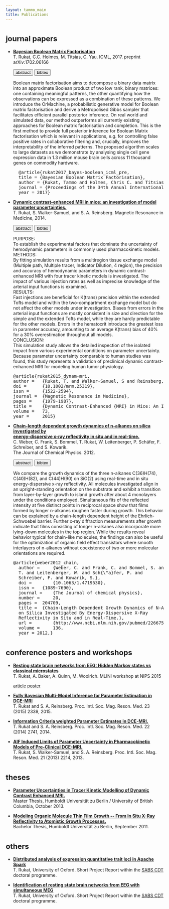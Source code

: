 ```yaml
---
layout: tammo_main
title: Publications
---
```



# <small>journal papers</small>
+ [**Bayesian Boolean Matrix Factorisation**](https://arxiv.org/abs/1702.06166)<br> T. Rukat, C.C. Holmes, M. Titsias, C. Yau. ICML, 2017. preprint arXiv:1702.06166
  
    <button type="button" class="btn btn-default" data-toggle="collapse" data-target="#boomf-abstract">abstract</button>
	<button type="button" class="btn btn-default" data-toggle="collapse" data-target="#boomf-bibtex">bibtex</button>

	<div id="boomf-abstract" class="collapse">
	Boolean matrix factorisation aims to decompose a binary data matrix into an approximate Boolean product of two low rank, binary matrices: one containing meaningful patterns, the other quantifying how the observations can be expressed as a combination of these patterns. We introduce the OrMachine, a probabilistic generative model for Boolean matrix factorisation and derive a Metropolised Gibbs sampler that facilitates efficient parallel posterior inference. On real world and simulated data, our method outperforms all currently existing approaches for Boolean matrix factorisation and completion. This is the first method to provide full posterior inference for Boolean Matrix factorisation which is relevant in applications, e.g. for controlling false positive rates in collaborative filtering and, crucially, improves the interpretability of the inferred patterns. The proposed algorithm scales to large datasets as we demonstrate by analysing single cell gene expression data in 1.3 million mouse brain cells across 11 thousand genes on commodity hardware.
	</div>
	<div id="boomf-bibtex" class="collapse">
	<pre>
	@article{rukat2017_bayes-boolean_icml_pre,
	title = {Bayesian Boolean Matrix Factorisation},
	author = {Rukat, Tammo and Holmes, Chris C. and Titsias, Michalis K. and Yau, Christopher},
	journal = {Proceedings of the 34th Annual International Conference on Machine Learning; preprint arXiv:1702.06166},
	year = 2017}</pre>
	</div>

+ [**Dynamic contrast-enhanced MRI in mice: an investigation of model parameter uncertainties.**](http://onlinelibrary.wiley.com/doi/10.1002/mrm.25319/abstract)  
  T. Rukat, S. Walker-Samuel, and S. A. Reinsberg. Magnetic Resonance in Medicine, 2014.

    <button type="button" class="btn btn-default" data-toggle="collapse" data-target="#rukat2015-abstract">abstract</button>
	<button type="button" class="btn btn-default" data-toggle="collapse" data-target="#rukat2015-bibtex">bibtex</button>
	<div id="rukat2015-abstract" class="collapse">
	PURPOSE:<br>
	To establish the experimental factors that dominate the uncertainty of hemodynamic parameters in commonly used pharmacokinetic models.<br>
	METHODS:<br>
	By fitting simulation results from a multiregion tissue exchange model (Multiple path, Multiple tracer, Indicator Dilution, 4 region), the precision and accuracy of hemodynamic parameters in dynamic contrast-enhanced MRI with four tracer kinetic models is investigated. The impact of various injection rates as well as imprecise knowledge of the arterial input functions is examined.<br>
	RESULTS:<br>
	Fast injections are beneficial for K(trans) precision within the extended Tofts model and within the two-compartment exchange model but do not affect the other models under investigation. Biases from errors in the arterial input functions are mostly consistent in size and direction for the simple and the extended Tofts model, while they are hardly predictable for the other models. Errors in the hematocrit introduce the greatest loss in parameter accuracy, amounting to an average K(trans) bias of 40% for a 30% overestimation throughout all models.<br>
	CONCLUSION:<br>
	This simulation study allows the detailed inspection of the isolated impact from various experimental conditions on parameter uncertainty. Because parameter uncertainty comparable to human studies was found, this study represents a validation of preclinical dynamic contrast-enhanced MRI for modeling human tumor physiology.
	</div>
	<div id="rukat2015-bibtex" class="collapse">
	<pre>@article{rukat2015_dynam-mri,
  author =	 {Rukat, T. and Walker-Samuel, S and Reinsberg, S. A.},
  doi =		 {10.1002/mrm.25319},
  issn =	 {1522-2594},
  journal =	 {Magnetic Resonance in Medicine},
  pages =	 {1979-1987},
  title =	 {Dynamic Contrast-Enhanced {MRI} in Mice: An Investigation of Model Parameter Uncertainties},
  volume =	 73,
  year =	 2015}</pre>
	</div>

+ [**Chain-length dependent growth dynamics of n-alkanes on silica investigated by<br> energy-dispersive x-ray reflectivity in situ and in real-time.**](http://aip.scitation.org/doi/10.1063/1.4719530)  
  C. Weber, C. Frank, S. Bommel, T. Rukat, W. Leitenberger, P. Schäfer, F. Schreiber, and S. Kowarik.<br> The Journal of Chemical Physics. 2012.

    <button type="button" class="btn btn-default" data-toggle="collapse" data-target="#weber2012-chain-abstract">abstract</button>
	<button type="button" class="btn btn-default" data-toggle="collapse" data-target="#weber2012-chain-bibtex">bibtex</button>
	<div id="weber2012-chain-abstract" class="collapse">
	We compare the growth dynamics of the three n-alkanes C(36)H(74), C(40)H(82), and C(44)H(90) on SiO(2) using real-time and in situ energy-dispersive x-ray reflectivity. All molecules investigated align in an upright-standing orientation on the substrate and exhibit a transition from layer-by-layer growth to island growth after about 4 monolayers under the conditions employed. Simultaneous fits of the reflected intensity at five distinct points in reciprocal space show that films formed by longer n-alkanes roughen faster during growth. This behavior can be explained by a chain-length dependent height of the Ehrlich-Schwoebel barrier. Further x-ray diffraction measurements after growth indicate that films consisting of longer n-alkanes also incorporate more lying-down molecules in the top region. While the results reveal behavior typical for chain-like molecules, the findings can also be useful for the optimization of organic field effect transistors where smooth interlayers of n-alkanes without coexistence of two or more molecular orientations are required.
	</div>
	<div id="weber2012-chain-bibtex" class="collapse">
	<pre>@article{weber2012_chain,
	author =	 {Weber, C. and Frank, C. and Bommel, S. and Rukat,
    T. and Leitenberger, W. and Sch{\"a}fer, P. and
    Schreiber, F. and Kowarik, S.},
	doi =		 {10.1063/1.4719530},
	issn =	 {1089-7690},
	journal =	 {The Journal of chemical physics},
	number =	 20,
	pages =	 204709,
	title =	 {Chain-Length Dependent Growth Dynamics of N-Alkanes
    on Silica Investigated By Energy-Dispersive X-Ray
    Reflectivity in Situ and in Real-Time.},
	url =		 {http://www.ncbi.nlm.nih.gov/pubmed/22667583},
	volume =	 136,
	year = 2012,}</pre>
	</div>

# <small> conference posters and workshops </small>
+ [**Resting state brain networks from EEG: Hidden Markov states vs classical microstates**](https://arxiv.org/abs/1606.02344)  
  T. Rukat, A. Baker, A. Quinn, M. Woolrich. MLINI workshop at NIPS 2015

	<a href="https://arxiv.org/abs/1606.02344" class="btn btn-default" role="button">article</a>
	<a href="{{ site.baseurl }}/content/posters/nips_poster_2015.pdf" class="btn btn-default" role="button">poster</a>
<!-- <a href="/content/bibtex/Rukat2015a.txt" target="_blank">[bibtex]</a>  -->



+ [**Fully Bayesian Multi-Model Inference for Parameter Estimation in DCE-MRI**](/content/posters/dce_weighting_2015.pdf)  
T. Rukat and S. A. Reinsberg.  Proc. Intl. Soc. Mag. Reson. Med. 23 (2015) 2339, 2015.  
<!-- <a href="/content/bibtex/Rukat2015a.txt" target="_blank">[bibtex]</a>  -->


+ [**Information Criteria weighted Parameter Estimates in DCE-MRI.**](/content/posters/Poster2014.pdf)  
T. Rukat and S. A. Reinsberg.  Proc. Intl. Soc. Mag. Reson. Med. 22 (2014) 2741, 2014. 
 <!-- <a href="/content/bibtex/Rukat2014.txt" target="_blank">[bibtex]</a> -->


+ [**AIF Induced Limits of Parameter Uncertainty in Pharmacokinetic Models of Pre-Clinical DCE-MRI.**](/content/posters/Poster2013.pdf)  
T. Rukat, S. Walker-Samuel, and S. A. Reinsberg. Proc. Intl. Soc. Mag. Reson. Med. 21 (2013) 2214, 2013. 
 <!-- <a href="/content/bibtex/Rukat2013.txt" target="_blank">[bibtex]</a> -->

# <small> theses </small>
+ [**Parameter Uncertainties in Tracer Kinetic Modelling of Dynamic Contrast Enhanced MRI.**](/content/theses/Master.pdf)  
Master Thesis, Humboldt Universität zu Berlin / University of British Columbia, October 2013.
<!-- <a href="/content/bibtex/Rukat2013a.txt" target="_blank">[bibtex]</a> -->

  
+ [**Modeling Organic Molecule Thin Film Growth -- 
From In Situ X-Ray Reflectivity to Atomistic Growth Processes.**](/content/theses/Bachelor.pdf)  
Bachelor Thesis, Humboldt Universität zu Berlin, September 2011.

# <small> others </small>
+ [**Distributed analysis of expression quantitative trait loci in Apache Spark**](/content/misc/Tammo_Rukat_Project_1.pdf)  
T. Rukat, University of Oxford. Short Project Report within the [SABS CDT](http://www.sabsidc.ox.ac.uk/) doctoral programme.
<!-- <a href="/content/bibtex/Rukat_Spark_eQTL.txt" target="_blank">[bibtex]</a>  -->

+ [**Identification of resting state brain networks from EEG with simultaneous MEG**](/content/misc/Tammo_Rukat_Project_2.pdf)  
T. Rukat, University of Oxford. Short Project Report within the [SABS CDT](http://www.sabsidc.ox.ac.uk/) doctoral programme.
<!-- <a href="/content/bibtex/Rukat_Spark_eQTL.txt" target="_blank">[bibtex]</a>  -->
